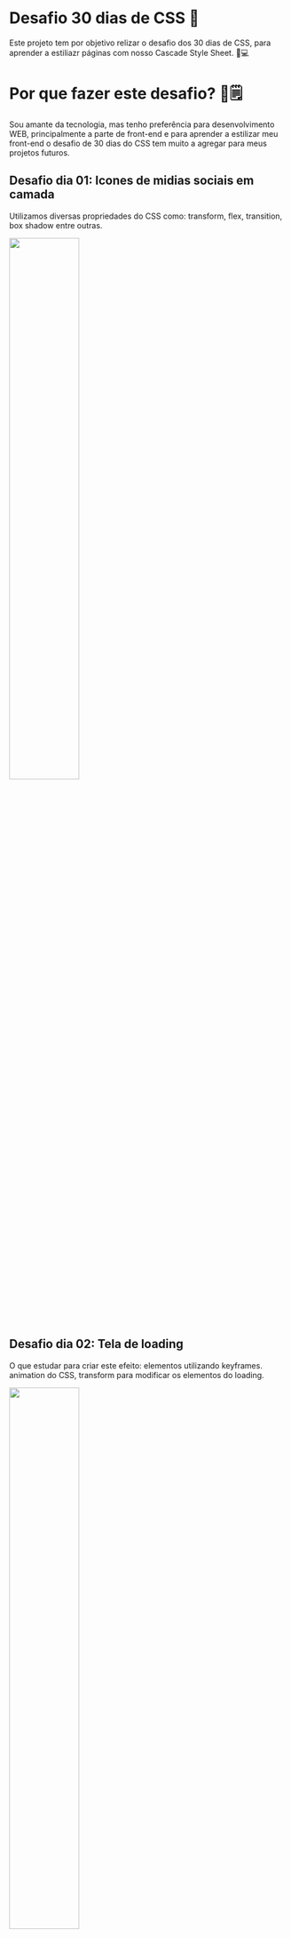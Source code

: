 # Desafio 30 dias de CSS 📖️

Este projeto tem por objetivo relizar o desafio dos 30 dias de CSS,
para aprender a estiliazr páginas com nosso Cascade Style Sheet.
🚀️💻️

# Por que fazer este desafio?  📅️🗒️

Sou amante da tecnologia, mas tenho preferência para  desenvolvimento WEB,
principalmente a parte de front-end e para aprender a estilizar meu front-end o desafio de 30 dias do CSS tem muito a agregar para meus projetos futuros.

## Desafio dia 01: Icones de midias sociais em camada

Utilizamos diversas propriedades do CSS como: 
transform, flex, transition, box shadow entre outras. 

[<img src="https://img.youtube.com/vi/-nwJOxu-Slw/maxresdefault.jpg" width="50%">](https://youtu.be/-nwJOxu-Slw)

## Desafio dia 02: Tela de loading 

O que estudar para criar este efeito:
elementos utilizando keyframes.
animation do CSS, transform para modificar os elementos do loading.

[<img src="https://img.youtube.com/vi/eXmjido_qAE/maxresdefault.jpg" width="50%">](https://youtu.be/eXmjido_qAE)
